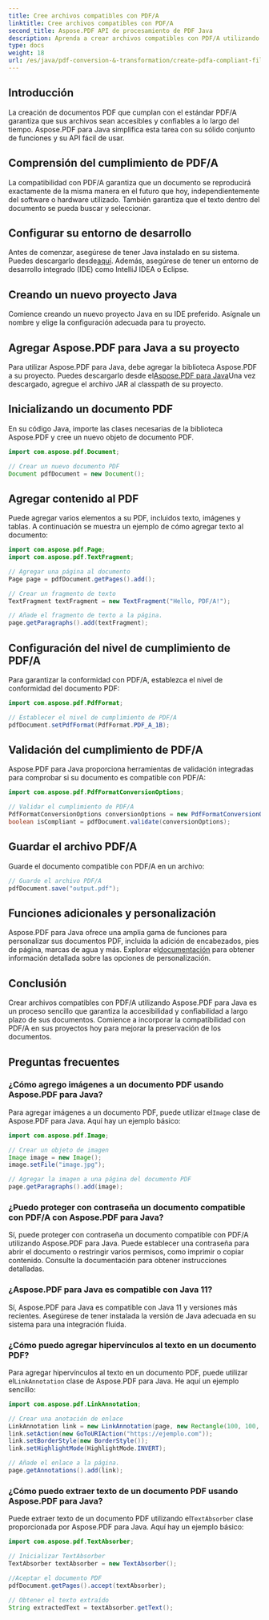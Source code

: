 ```yaml
---
title: Cree archivos compatibles con PDF/A
linktitle: Cree archivos compatibles con PDF/A
second_title: Aspose.PDF API de procesamiento de PDF Java
description: Aprenda a crear archivos compatibles con PDF/A utilizando Aspose.PDF para Java. Guía paso a paso con ejemplos de código para archivos PDF estándar de la industria.
type: docs
weight: 18
url: /es/java/pdf-conversion-&-transformation/create-pdfa-compliant-files/
---
```


## Introducción

La creación de documentos PDF que cumplan con el estándar PDF/A garantiza que sus archivos sean accesibles y confiables a lo largo del tiempo. Aspose.PDF para Java simplifica esta tarea con su sólido conjunto de funciones y su API fácil de usar.

## Comprensión del cumplimiento de PDF/A

La compatibilidad con PDF/A garantiza que un documento se reproducirá exactamente de la misma manera en el futuro que hoy, independientemente del software o hardware utilizado. También garantiza que el texto dentro del documento se pueda buscar y seleccionar.

## Configurar su entorno de desarrollo

 Antes de comenzar, asegúrese de tener Java instalado en su sistema. Puedes descargarlo desde[aquí](https://www.java.com/download/). Además, asegúrese de tener un entorno de desarrollo integrado (IDE) como IntelliJ IDEA o Eclipse.

## Creando un nuevo proyecto Java

Comience creando un nuevo proyecto Java en su IDE preferido. Asígnale un nombre y elige la configuración adecuada para tu proyecto.

## Agregar Aspose.PDF para Java a su proyecto

 Para utilizar Aspose.PDF para Java, debe agregar la biblioteca Aspose.PDF a su proyecto. Puedes descargarlo desde el[Aspose.PDF para Java](https://releases.aspose.com/pdf/java/)Una vez descargado, agregue el archivo JAR al classpath de su proyecto.

## Inicializando un documento PDF

En su código Java, importe las clases necesarias de la biblioteca Aspose.PDF y cree un nuevo objeto de documento PDF.

```java
import com.aspose.pdf.Document;

// Crear un nuevo documento PDF
Document pdfDocument = new Document();
```

## Agregar contenido al PDF

Puede agregar varios elementos a su PDF, incluidos texto, imágenes y tablas. A continuación se muestra un ejemplo de cómo agregar texto al documento:

```java
import com.aspose.pdf.Page;
import com.aspose.pdf.TextFragment;

// Agregar una página al documento
Page page = pdfDocument.getPages().add();

// Crear un fragmento de texto
TextFragment textFragment = new TextFragment("Hello, PDF/A!");

// Añade el fragmento de texto a la página.
page.getParagraphs().add(textFragment);
```

## Configuración del nivel de cumplimiento de PDF/A

Para garantizar la conformidad con PDF/A, establezca el nivel de conformidad del documento PDF:

```java
import com.aspose.pdf.PdfFormat;

// Establecer el nivel de cumplimiento de PDF/A
pdfDocument.setPdfFormat(PdfFormat.PDF_A_1B);
```

## Validación del cumplimiento de PDF/A

Aspose.PDF para Java proporciona herramientas de validación integradas para comprobar si su documento es compatible con PDF/A:

```java
import com.aspose.pdf.PdfFormatConversionOptions;

// Validar el cumplimiento de PDF/A
PdfFormatConversionOptions conversionOptions = new PdfFormatConversionOptions(PdfFormat.PDF_A_1B, new PdfFormatConversionOptions(), 1000);
boolean isCompliant = pdfDocument.validate(conversionOptions);
```

## Guardar el archivo PDF/A

Guarde el documento compatible con PDF/A en un archivo:

```java
// Guarde el archivo PDF/A
pdfDocument.save("output.pdf");
```

## Funciones adicionales y personalización

Aspose.PDF para Java ofrece una amplia gama de funciones para personalizar sus documentos PDF, incluida la adición de encabezados, pies de página, marcas de agua y más. Explorar el[documentación](https://reference.aspose.com/pdf/java/) para obtener información detallada sobre las opciones de personalización.

## Conclusión

Crear archivos compatibles con PDF/A utilizando Aspose.PDF para Java es un proceso sencillo que garantiza la accesibilidad y confiabilidad a largo plazo de sus documentos. Comience a incorporar la compatibilidad con PDF/A en sus proyectos hoy para mejorar la preservación de los documentos.

## Preguntas frecuentes

### ¿Cómo agrego imágenes a un documento PDF usando Aspose.PDF para Java?

 Para agregar imágenes a un documento PDF, puede utilizar el`Image` clase de Aspose.PDF para Java. Aquí hay un ejemplo básico:

```java
import com.aspose.pdf.Image;

// Crear un objeto de imagen
Image image = new Image();
image.setFile("image.jpg");

// Agregar la imagen a una página del documento PDF
page.getParagraphs().add(image);
```

### ¿Puedo proteger con contraseña un documento compatible con PDF/A con Aspose.PDF para Java?

Sí, puede proteger con contraseña un documento compatible con PDF/A utilizando Aspose.PDF para Java. Puede establecer una contraseña para abrir el documento o restringir varios permisos, como imprimir o copiar contenido. Consulte la documentación para obtener instrucciones detalladas.

### ¿Aspose.PDF para Java es compatible con Java 11?

Sí, Aspose.PDF para Java es compatible con Java 11 y versiones más recientes. Asegúrese de tener instalada la versión de Java adecuada en su sistema para una integración fluida.

### ¿Cómo puedo agregar hipervínculos al texto en un documento PDF?

 Para agregar hipervínculos al texto en un documento PDF, puede utilizar el`LinkAnnotation` clase de Aspose.PDF para Java. He aquí un ejemplo sencillo:

```java
import com.aspose.pdf.LinkAnnotation;

// Crear una anotación de enlace
LinkAnnotation link = new LinkAnnotation(page, new Rectangle(100, 100, 200, 120));
link.setAction(new GoToURIAction("https://ejemplo.com"));
link.setBorderStyle(new BorderStyle());
link.setHighlightMode(HighlightMode.INVERT);

// Añade el enlace a la página.
page.getAnnotations().add(link);
```

### ¿Cómo puedo extraer texto de un documento PDF usando Aspose.PDF para Java?

 Puede extraer texto de un documento PDF utilizando el`TextAbsorber` clase proporcionada por Aspose.PDF para Java. Aquí hay un ejemplo básico:

```java
import com.aspose.pdf.TextAbsorber;

// Inicializar TextAbsorber
TextAbsorber textAbsorber = new TextAbsorber();

//Aceptar el documento PDF
pdfDocument.getPages().accept(textAbsorber);

// Obtener el texto extraído
String extractedText = textAbsorber.getText();
```